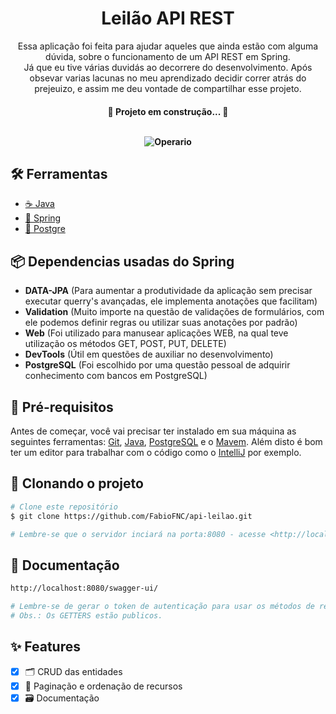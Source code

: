 <div align="center">
	<h1>Leilão API REST</h1>
  
  <p align="center">
    Essa aplicação foi feita para ajudar aqueles que ainda estão com alguma dúvida, sobre o funcionamento de um API REST em Spring. <br>
    Já que eu tive várias duvidás ao decorrere do desenvolvimento. Após obsevar varias lacunas no meu aprendizado decidir correr atrás do prejeuizo, e assim me deu vontade de compartilhar esse projeto. <br>
  </p>

<h4 align="center"> 
	🚧   Projeto em construção...  🚧
  <br><br>
  
  ![Operario](https://tenor.com/view/oh-yeah-gif-23554938.gif)
  
</h4>
</div>

## 🛠 Ferramentas

- [☕ Java](https://www.oracle.com/java/technologies/downloads/)
- [🍃 Spring](https://spring.io/)
- [🐘 Postgre](https://www.postgresql.org/)

## 📦 Dependencias usadas do Spring

- **DATA-JPA** (Para aumentar a produtividade da aplicação sem precisar executar querry's avançadas, ele implementa anotações que facilitam)
- **Validation** (Muito importe na questão de validações de formulários, com ele podemos definir regras ou utilizar suas anotações por padrão)
- **Web** (Foi utilizado para manusear aplicações WEB, na qual teve utilização os métodos GET, POST, PUT, DELETE)
- **DevTools** (Útil em questões de auxiliar no desenvolvimento)
- **PostgreSQL** (Foi escolhido por uma questão pessoal de adquirir conhecimento com bancos em PostgreSQL)

## 📌 Pré-requisitos

Antes de começar, você vai precisar ter instalado em sua máquina as seguintes ferramentas:
[Git](https://git-scm.com), [Java](https://www.oracle.com/java/technologies/downloads/), [PostgreSQL](https://www.postgresql.org/) e o [Mavem](https://maven.apache.org/download.cgi). 
Além disto é bom ter um editor para trabalhar com o código como o [IntelliJ](https://www.jetbrains.com/pt-br/idea/download/#section=window) por exemplo.

## 🎲 Clonando o projeto

```bash
# Clone este repositório
$ git clone https://github.com/FabioFNC/api-leilao.git

# Lembre-se que o servidor inciará na porta:8080 - acesse <http://localhost:8080>
```

## 📜 Documentação

```bash
http://localhost:8080/swagger-ui/

# Lembre-se de gerar o token de autenticação para usar os métodos de requisição DELETE, PUT e POST.
# Obs.: Os GETTERS estão publicos.
```

## ✨ Features

- [X] 🗂️ CRUD das entidades
- [X] 💾 Paginação e ordenação de recursos
- [X] 🗃️ Documentação
